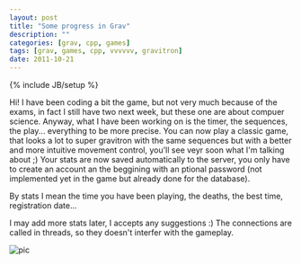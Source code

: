 ```yaml
---
layout: post
title: "Some progress in Grav"
description: ""
categories: [grav, cpp, games]
tags: [grav, games, cpp, vvvvvv, gravitron]
date: 2011-10-21
---
```

{% include JB/setup %}

Hi! I have been coding a bit the game, but not very much because of the exams, in fact I still have two next week, but these one are about compuer science.
Anyway, what I have been working on is the timer, the sequences, the play... everything to be more precise.
You can now play a classic game, that looks a lot to super gravitron with the same sequences but with a better and more intuitive movement control, you'll see veyr soon what I'm talking about ;) Your stats are now saved automatically to the server, you only have to create an account an the beggining with an ptional password (not implemented yet in the game but already done for the database).

By stats I mean the time you have been playing, the deaths, the best time, registration date...

I may add more stats later, I accepts any suggestions :) The connections are called in threads, so they doesn't interfer with the gameplay.

![pic]({{site.url}}/img/posts/grav/pic005.png)
